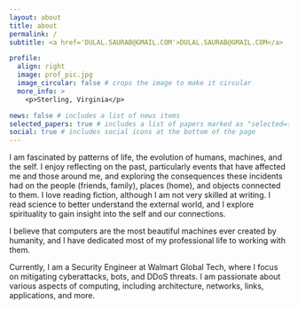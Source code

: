 ```yaml
---
layout: about
title: about
permalink: /
subtitle: <a href='DULAL.SAURAB@GMAIL.COM'>DULAL.SAURAB@GMAIL.COM</a>

profile:
  align: right
  image: prof_pic.jpg
  image_circular: false # crops the image to make it circular
  more_info: >
    <p>Sterling, Virginia</p>

news: false # includes a list of news items
selected_papers: true # includes a list of papers marked as "selected={true}"
social: true # includes social icons at the bottom of the page
---
```


I am fascinated by patterns of life, the evolution of humans, machines, and the self. I enjoy reflecting on the past, particularly events that have affected me and those around me, and exploring the consequences these incidents had on the people (friends, family), places (home), and objects connected to them. I love reading fiction, although I am not very skilled at writing. I read science to better understand the external world, and I explore spirituality to gain insight into the self and our connections.

I believe that computers are the most beautiful machines ever created by humanity, and I have dedicated most of my professional life to working with them.

Currently, I am a Security Engineer at Walmart Global Tech, where I focus on mitigating cyberattacks, bots, and DDoS threats. I am passionate about various aspects of computing, including architecture, networks, links, applications, and more.
